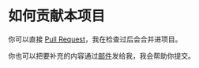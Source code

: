 # 如何贡献本项目

你可以直接 [Pull Request](https://github.com/WCY-dt/SEU-CyberSecurity-courses/pulls)，我在检查过后会合并进项目。

你也可以把要补充的内容通过[邮件](mailto:mail@ch3nyang.top)发给我，我会帮助你提交。
